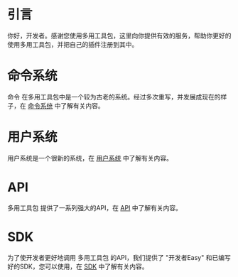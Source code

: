 # 引言

你好，开发者。感谢您使用多用工具包，这里向你提供有效的服务，帮助你更好的使用多用工具包，并把自己的插件注册到其中。

# 命令系统

命令 在多用工具包中是一个较为古老的系统。经过多次重写，并发展成现在的样子，在 [命令系统]("命令系统.md") 中了解有关内容。

# 用户系统
用户系统是一个很新的系统，在 [用户系统](用户系统.md) 中了解有关内容。

# API
多用工具包 提供了一系列强大的API，在 [API](API.md) 中了解有关内容。

# SDK
为了使开发者更好地调用 多用工具包 的API，我们提供了 "开发者Easy" 和已编写好的SDK，您可以使用，在 [SDK](SDK.md) 中了解有关内容。
